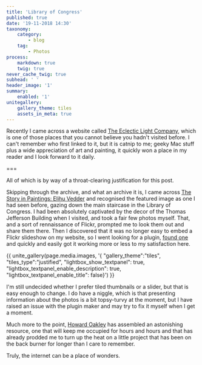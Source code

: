 ```yaml
---
title: 'Library of Congress'
published: true
date: '19-11-2018 14:30'
taxonomy:
    category:
        - blog
    tag:
        - Photos
process:
    markdown: true
    twig: true
never_cache_twig: true
subhead: ' '
header_image: '1'
summary:
    enabled: '1'
unitegallery:
    gallery_theme: tiles
    assets_in_meta: true
---
```


Recently I came across a website called [The Eclectic Light Company](https://eclecticlight.co/), which is one of those places that you cannot believe you hadn't visited before. I can't remember who first linked to it, but it is catnip to me; geeky Mac stuff plus a wide appreciation of art and painting, it quickly won a place in my reader and I look forward to it daily.

===

All of which is by way of a throat-clearing justification for this post. 

Skipping through the archive, and what an archive it is, I came across <a class="u-in-reply-to" href="https://eclecticlight.co/2016/04/12/the-story-in-paintings-elihu-vedder/" >The Story in Paintings: Elihu Vedder</a > and recognised the featured image as one I had seen before, gazing down the main staircase in the Library of Congress. I had been absolutely captivated by the decor of the Thomas Jefferson Building when I visited, and took a fair few photos myself. That, and a sort of rennaissance of Flickr, prompted me to look them out and share them there. Then I discovered that it was no longer easy to embed a Flickr slideshow on my website, so I went looking for a plugin, [found one](https://github.com/variar/grav-plugin-unitegallery) and quickly and easily got it working more or less to my satisfaction here.

<div class="gallery-container {{ page.header.class }}">
	{{ unite_gallery(page.media.images, '{
    "gallery_theme":"tiles", "tiles_type":"justified", "lightbox_show_textpanel": true, "lightbox_textpanel_enable_description": true, "lightbox_textpanel_enable_title": false}') }}
</div>

I'm still undecided whether I prefer tiled thumbnails or a slider, but that is easy enough to change. I do have a niggle, which is that presenting information about the photos is a bit topsy-turvy at the moment, but I have raised an issue with the plugin maker and may try to fix it myself when I get a moment.

Much more to the point, [Howard Oakley](http://en.gravatar.com/hoakley) has assembled an astonishing resource, one that will keep me occupied for hours and hours and that has already prodded me to turn up the heat on a little project that has been on the back burner for longer than I care to remember.

Truly, the internet can be a place of wonders.